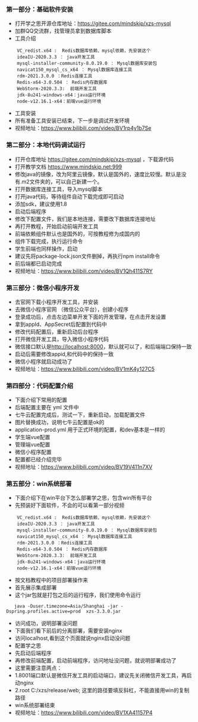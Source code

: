 ### 第一部分：基础软件安装

* 打开学之思开源仓库地址：<https://gitee.com/mindskip/xzs-mysql>
* 加群QQ交流群，找管理员拿到数据库脚本
* 工具介绍

```软件简介
    VC_redist.x64 :  Redis数据库依赖、mysql依赖，先安装这个
    ideaIU-2020.3.3 ： java开发工具
    mysql-installer-community-8.0.19.0 ： Mysql数据库安装包
    navicat150_mysql_cs_x64 ： Mysql数据库连接工具
    rdm-2021.3.0.0 ：Redis连接工具
    Redis-x64-3.0.504 ： Redis内存数据库
    WebStorm-2020.3.3:  前端开发工具
    jdk-8u241-windows-x64：java运行环境
    node-v12.16.1-x64：前端vue运行环境
```

* 工具安装
* 所有准备工具安装已结束，下一步是调试开发环境
* 视频地址：<https://www.bilibili.com/video/BV1rp4y1b7Se>

### 第二部分：本地代码调试运行

* 打开仓库地址 <https://gitee.com/mindskip/xzs-mysql> ，下载源代码
* 打开教学文档 <https://www.mindskip.net:999>
* 修改java的镜像，改为阿里云镜像，默认是国外的，速度比较慢。默认是没有.m2文件夹的，可以自己新建一个。
* 打开数据库连接工具，导入mysql脚本
* 打开java代码，等待组件自动下载完成即可启动
* 添加sdk，建议使用1.8
* 启动后端程序
* 修改下配置文件，我们是本地连接，需要改下数据库连接地址
* 再打开教程，开始启动前端开发工具
* 前端依赖组件默认也是国外的，可按教程修为成国内的
* 组件下载完成，执行运行命令
* 学生前端也同样操作，启动
* 建议先将package-lock.json文件删掉，再执行npm install命令
* 前后端都已启动完成
* 视频地址：<https://www.bilibili.com/video/BV1Qh411S7RY>

### 第三部分：微信小程序开发

* 去官网下载小程序开发工具，并安装
* 去微信小程序官网 （微信公众平台），创建小程序
* 登录成功后，点击左边菜单开发下面的开发管理，在点击开发设置
* 拿到appId、AppSecret后配置到代码中
* 修改代码配置后，重新启动后台程序
* 打开微信开发工具，导入微信小程序代码
* 微信接口默认是<http://localhost:8000>，默认就可以了，和后端端口保持一致
* 启动后需要修改appid,和代码中的保持一致
* 微信小程序就启动成功了
* 视频地址：<https://www.bilibili.com/video/BV1mK4y127C5>

### 第四部分：代码配置介绍

* 下面介绍下常用的配置
* 后端配置主要在 yml 文件中
* 七牛云配置完成后，测试一下，重新启动，加载配置文件
* 图片替换成功，说明七牛云配置是ok的
* application-prod.yml  用于正式环境的配置，和dev基本是一样的
* 学生端vue配置
* 管理端vue配置
* 微信小程序配置
* 配置都已经介绍完毕
* 视频地址：<https://www.bilibili.com/video/BV19V411n7XV>

### 第五部分：win系统部署

* 下面介绍下在win平台下怎么部署学之思，包含win所有平台
* 先预装好下面软件，不会的可以看第一部分视频

```软件简介
    VC_redist.x64 :  Redis数据库依赖、mysql依赖，先安装这个
    ideaIU-2020.3.3 ： java开发工具
    mysql-installer-community-8.0.19.0 ： Mysql数据库安装包
    navicat150_mysql_cs_x64 ： Mysql数据库连接工具
    rdm-2021.3.0.0 ：Redis连接工具
    Redis-x64-3.0.504 ： Redis内存数据库
    WebStorm-2020.3.3:  前端开发工具
    jdk-8u241-windows-x64：java运行环境
    node-v12.16.1-x64：前端vue运行环境
```

* 按文档教程中的项目部署操作来
* 首先展示集成部署
* 这个jar包就是打包之后的运行程序，我们使用命令运行

```运行命令
   java -Duser.timezone=Asia/Shanghai -jar -Dspring.profiles.active=prod  xzs-3.3.0.jar 
```

* 访问成功，说明部署没问题
* 下面我们看下前后的分离部署，需要安装nginx
* 访问localhost,看到这个页面就说nginx启动没问题
* 配置学之思
* 先启动后端程序
* 再修改前端配置，启动前端程序，访问地址没问题，就说明部署成功了
* 这里需要注意两点：
* 1.8001端口默认是微信开发工具的启动端口，建议先关闭微信开发工具，再启动nginx
* 2.root C:/xzs/release/web;  这里的路径要填反斜杠，不能直接用win的复制路径
* win系统部署结束
* 视频地址：<https://www.bilibili.com/video/BV1XA41157P4>